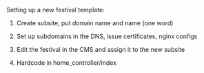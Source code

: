 Setting up a new festival template:

1. Create subsite, put domain name and name (one word)

2. Set up subdomains in the DNS, issue certificates, nginx configs

3. Edit the festival in the CMS and assign it to the new subsite

4. Hardcode in home_controller/index 
